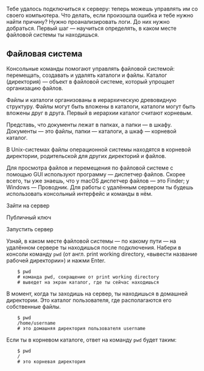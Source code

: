 Тебе удалось подключиться к серверу: теперь можешь управлять им со своего компьютера. Что делать, если произошла ошибка и тебе нужно найти причину? Нужно проанализировать логи. До них нужно добраться. Первый шаг — научиться определять, в каком месте файловой системы ты находишься.

## Файловая система

Консольные команды помогают управлять файловой системой: перемещать, создавать и удалять каталоги и файлы. Каталог (директория) — объект в файловой системе, который упрощает организацию файлов.

Файлы и каталоги организованы в иерархическую древовидную структуру. Файлы могут быть вложены в каталоги, каталоги могут быть вложены друг в друга. Первый в иерархии каталог считают корневым.

Представь, что документы лежат в папках, а папки — в шкафу. Документы — это файлы, папки — каталоги, а шкаф — корневой каталог.

В Unix-системах файлы операционной системы находятся в корневой директории, родительской для других директорий и файлов.

Для просмотра файлов и перемещения по файловой системе с помощью GUI используют программу — диспетчер файлов. Скорее всего, ты уже знаешь, что у macOS диспетчер файлов — это Finder; у Windows — Проводник. Для работы с удалённым сервером ты будешь использовать консольный интерфейс и команды в нём.

Зайти на сервер

Публичный ключ

Запустить сервер

Узнай, в каком месте файловой системы — по какому пути — на удалённом сервере ты находишься после подключения. Набери в консоли команду `pwd` (от англ. print working directory, «вывести название рабочей директории») и нажми Enter.
```
    $ pwd
    # команда pwd, сокращение от print working directory
    # выведет на экран каталог, где ты сейчас находишься 
```

В момент, когда ты заходишь на сервер, ты находишься в домашней директории. Это каталог пользователя, где располагаются его собственные файлы.
```
    $ pwd 
    /home/username
    # это домашняя директория пользователя username 
```

Если ты в корневом каталоге, ответ на команду `pwd` будет таким:
```
    $ pwd
    /
    # это корневая директория 
```